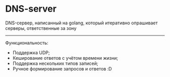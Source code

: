 # DNS-server
DNS-сервер, написанный на golang, который итеративно опрашивает серверы, ответственные за зону

---

Функциональность:
- Поддержка UDP;
- Кеширование ответов с учётом времени жизни;
- Поддержка нескольких типов записей;
- Ручное формирование запросов и ответов :D
